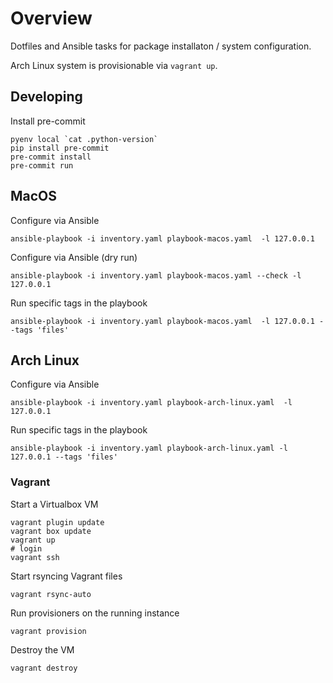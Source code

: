 # Overview

Dotfiles and Ansible tasks for package installaton / system configuration.

Arch Linux system is provisionable via `vagrant up`.

## Developing

Install pre-commit

    pyenv local `cat .python-version`
    pip install pre-commit
    pre-commit install
    pre-commit run

## MacOS

Configure via Ansible

    ansible-playbook -i inventory.yaml playbook-macos.yaml  -l 127.0.0.1

Configure via Ansible (dry run)

    ansible-playbook -i inventory.yaml playbook-macos.yaml --check -l 127.0.0.1

Run specific tags in the playbook

    ansible-playbook -i inventory.yaml playbook-macos.yaml  -l 127.0.0.1 --tags 'files'

## Arch Linux

Configure via Ansible

    ansible-playbook -i inventory.yaml playbook-arch-linux.yaml  -l 127.0.0.1

Run specific tags in the playbook

    ansible-playbook -i inventory.yaml playbook-arch-linux.yaml -l 127.0.0.1 --tags 'files'

### Vagrant

Start a Virtualbox VM

    vagrant plugin update
    vagrant box update
    vagrant up
    # login
    vagrant ssh

Start rsyncing Vagrant files

    vagrant rsync-auto

Run provisioners on the running instance

    vagrant provision

Destroy the VM

    vagrant destroy
